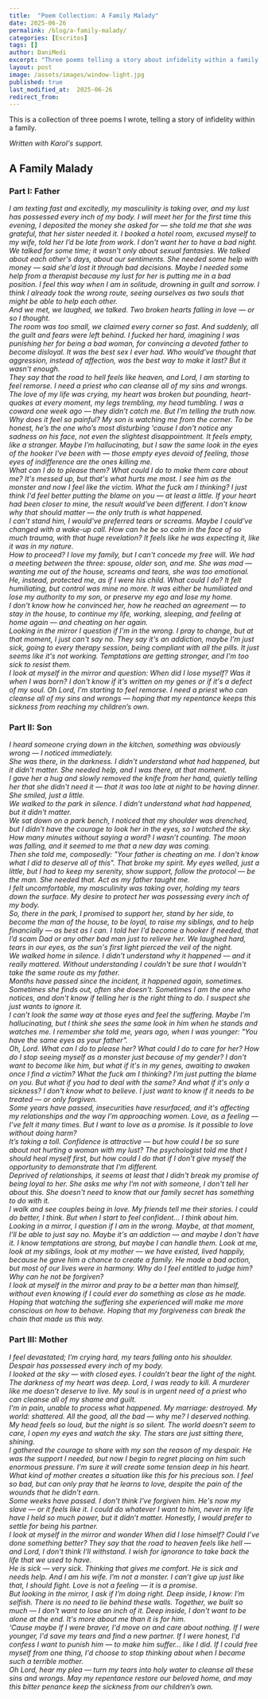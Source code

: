 ```yaml
---
title:  "Poem Collection: A Family Malady"
date: 2025-06-26
permalink: /blog/a-family-malady/
categories: [Escritos]
tags: []
author: DaniMedi
excerpt: "Three poems telling a story about infidelity within a family."
layout: post
image: /assets/images/window-light.jpg
published: true
last_modified_at:  2025-06-26
redirect_from:
---
```


This is a collection of three poems I wrote, telling a story of infidelity within a family.

*Written with Karol's support.*

## A Family Malady

### Part I: Father

<em>
I am texting fast and excitedly,  
my masculinity is taking over,  
and my lust has possessed every inch of my body.  
I will meet her for the first time this evening,  
I deposited the money she asked for —  
she told me that she was grateful,  
that her sister needed it.  
I booked a hotel room,  
excused myself to my wife,  
told her I’d be late from work.  
I don't want her to have a bad night.  
<br>
We talked for some time;  
it wasn't only about sexual fantasies.  
We talked about each other's days,  
about our sentiments.  
She needed some help with money —  
said she'd lost it through bad decisions.  
Maybe I needed some help from a therapist  
because my lust for her  
is putting me in a bad position.  
I feel this way when I am in solitude,  
drowning in guilt and sorrow.  
I think I already took the wrong route,  
seeing ourselves as two souls  
that might be able to help each other.  
<br>
And we met, we laughed, we talked.  
Two broken hearts falling in love —  
or so I thought.  
<br>
The room was too small,  
we claimed every corner so fast.  
And suddenly,  
all the guilt and fears were left behind.  
I fucked her hard,  
imagining I was punishing her  
for being a bad woman,  
for convincing a devoted father to become disloyal.  
It was the best sex I ever had.  
Who would've thought  
that aggression, instead of affection,  
was the best way to make it last?  
But it wasn't enough.  
<br>
They say that the road to hell feels like heaven,  
and Lord,  
I am starting to feel remorse.  
I need a priest who can cleanse  
all of my sins and wrongs.  
<br>
The love of my life was crying,  
my heart was broken but pounding,  
heart-quakes at every moment,  
my legs trembling, my head tumbling.  
I was a coward one week ago —  
they didn’t catch me.  
But I'm telling the truth now.  
Why does it feel so painful?  
My son is watching me from the corner.  
To be honest,  
he’s the one who’s most disturbing  
'cause I don't notice any sadness on his face,  
not even the slightest disappointment.  
It feels empty, like a stranger.  
Maybe I’m hallucinating,  
but I saw the same look  
in the eyes of the hooker I've been with —  
those empty eyes devoid of feeling,  
those eyes of indifference  
are the ones killing me.  
<br>
What can I do to please them?  
What could I do to make them care about me?  
It's messed up,  
but that's what hurts me most.  
I see him as the monster  
and now I feel like the victim.  
What the fuck am I thinking?  
I just think I'd feel better  
putting the blame on you — at least a little.  
If your heart had been closer to mine,  
the result would've been different.  
I don't know why that should matter —  
the only truth is what happened.  
<br>
I can't stand him,  
I would've preferred tears or screams.  
Maybe I could've changed  
with a wake-up call.  
How can he be so calm  
in the face of so much trauma,  
with that huge revelation?  
It feels like he was expecting it,  
like it was in my nature.  
<br>
How to proceed?  
I love my family, but I can't concede my free will.  
We had a meeting between the three:  
spouse, older son, and me.  
She was mad — wanting me out of the house,  
screams and tears,  
she was too emotional.  
He, instead, protected me,  
as if I were his child.  
What could I do?  
It felt humiliating,  
but control was mine no more.  
It was either be humiliated  
and lose my authority to my son,  
or preserve my ego and lose my home.  
<br>
I don't know how he convinced her,  
how he reached an agreement —  
to stay in the house,  
to continue my life,  
working, sleeping, and feeling at home again —  
and cheating on her again.  
<br>
Looking in the mirror I question  
if I'm in the wrong.  
I pray to change,  
but at that moment, I just can't say no.  
They say it's an addiction,  
maybe I'm just sick,  
going to every therapy session,  
being compliant with all the pills.  
It just seems like it's not working.  
Temptations are getting stronger,  
and I'm too sick to resist them.  
<br>
I look at myself in the mirror and question:  
When did I lose myself?  
Was it when I was born?  
I don't know if it's written on my genes  
or if it's a defect of my soul.  
Oh Lord,  
I'm starting to feel remorse.  
I need a priest who can cleanse  
all of my sins and wrongs —  
hoping that my repentance  
keeps this sickness from reaching my children’s own.  
</em>

### Part II: Son

<em>
I heard someone crying down in the kitchen,  
something was obviously wrong —  
I noticed immediately.  
<br>
She was there, in the darkness.  
I didn't understand what had happened,  
but it didn't matter.  
She needed help, and I was there, at that moment.  
<br>
I gave her a hug  
and slowly removed the knife from her hand,  
quietly telling her that she didn't need it —  
that it was too late at night to be having dinner.  
She smiled, just a little.  
<br>
We walked to the park in silence.  
I didn't understand what had happened,  
but it didn't matter.  
<br>
We sat down on a park bench,  
I noticed that my shoulder was drenched,  
but I didn’t have the courage to look her in the eyes,  
so I watched the sky.  
How many minutes without saying a word?  
I wasn’t counting.  
The moon was falling,  
and it seemed to me that a new day was coming.  
<br>
Then she told me, composedly:  
"Your father is cheating on me.  
I don't know what I did to deserve all of this".  
That broke my spirit.  
My eyes welled, just a little,  
but I had to keep my serenity,  
show support, follow the protocol —  
be the man. She needed that.  
Act as my father taught me.  
<br>
I felt uncomfortable,  
my masculinity was taking over,  
holding my tears down the surface.  
My desire to protect her  
was possessing every inch of my body.  
<br>
So, there in the park, I promised  
to support her, stand by her side,  
to become the man of the house,  
to be loyal, to raise my siblings,  
and to help financially — as best as I can.  
I told her I'd become a hooker if needed,  
that I’d scam Dad or any other bad man  
just to relieve her.  
We laughed hard, tears in our eyes,  
as the sun's first light pierced the veil of the night.  
<br>
We walked home in silence.  
I didn't understand why it happened —  
and it really mattered.  
Without understanding  
I couldn't be sure  
that I wouldn't take the same route as my father.  
<br>
Months have passed since the incident,  
it happened again, sometimes.  
Sometimes she finds out,  
often she doesn't.  
Sometimes I am the one who notices,  
and don't know if telling her is the right thing to do.  
I suspect she just wants to ignore it.  
<br>
I can't look the same way at those eyes  
and feel the suffering.  
Maybe I’m hallucinating,  
but I think she sees the same look in him  
when he stands and watches me.  
I remember she told me,  
years ago, when I was younger:  
"You have the same eyes as your father".  
<br>
Oh, Lord.  
What can I do to please her?  
What could I do to care for her?  
How do I stop seeing myself as a monster  
just because of my gender?  
I don't want to become like him,  
but what if it's in my genes,  
awaiting to awaken once I find a victim?  
What the fuck am I thinking?  
I’m just putting the blame on you.  
But what if you had to deal with the same?  
And what if it's only a sickness?  
I don't know what to believe.  
I just want to know  
if it needs to be treated —  
or only forgiven.  
<br>
Some years have passed,  
insecurities have resurfaced,  
and it's affecting my relationships  
and the way I’m approaching women.  
Love, as a feeling — I’ve felt it many times.  
But I want to love as a promise.  
Is it possible  
to love without doing harm?  
<br>
It’s taking a toll.  
Confidence is attractive —  
but how could I be so sure  
about not hurting a woman with my lust?  
The psychologist told me  
that I should heal myself first,  
but how could I do that  
if I don't give myself the opportunity  
to demonstrate that I'm different.  
<br>
Deprived of relationships,  
it seems at least that I didn't break my promise  
of being loyal to her.  
She asks me why I’m not with someone,  
I don't tell her about this.  
She doesn't need to know  
that our family secret has something to do with it.  
<br>
I walk and see couples  
being in love.  
My friends tell me their stories.  
I could do better, I think.  
But when I start to feel confident…  
I think about him.  
<br>
Looking in a mirror, I question  
if I am in the wrong.  
Maybe, at that moment, I’ll be able to just say no.  
Maybe it's an addiction —  
and maybe I don't have it.  
I know temptations are strong,  
but maybe I can handle them.  
Look at me,  
look at my siblings,  
look at my mother —  
we have existed, lived happily,  
because he gave him a chance to create a family.  
He made a bad action,  
but most of our lives were in harmony.  
Why do I feel entitled to judge him?  
Why can he not be forgiven?  
<br>
I look at myself in the mirror and pray  
to be a better man than himself,  
without even knowing if I could ever do  
something as close as he made.  
Hoping that watching the suffering she experienced  
will make me more conscious on how to behave.  
Hoping that my forgiveness  
can break the chain that made us this way.  
</em>

### Part III: Mother

<em>
I feel devastated; I’m crying hard,  
my tears falling onto his shoulder.  
Despair has possessed every inch of my body.  
<br>
I looked at the sky — with closed eyes.  
I couldn’t bear the light of the night.  
The darkness of my heart was deep.  
Lord, I was ready to kill.  
A murderer like me doesn’t deserve to live.  
My soul is in urgent need  
of a priest who can cleanse  
all of my shame and guilt.  
<br>
I'm in pain,  
unable to process what happened.  
My marriage: destroyed.  
My world: shattered.  
All the good, all the bad —  
why me?  
I deserved nothing.  
My head feels so loud,  
but the night is so silent.  
The world doesn't seem to care,  
I open my eyes and watch the sky.  
The stars are just sitting there,  
shining.
<br>
I gathered the courage to share with my son  
the reason of my despair.  
He was the support I needed,  
but now I begin to regret  
placing on him such enormous pressure.  
I'm sure it will create some tension  
deep in his heart.  
What kind of mother  
creates a situation like this for his precious son.  
I feel so bad,  
but can only pray  
that he learns to love,  
despite the pain  
of the wounds that he didn’t earn.  
<br>
Some weeks have passed.  
I don't think I've forgiven him.  
He's now my slave — or it feels like it.  
I could do whatever I want to him,  
never in my life have I held so much power,  
but it didn’t matter.  
Honestly,  
I would prefer  
to settle for being his partner.  
<br>
I look at myself in the mirror and wonder   
When did I lose himself?  
Could I’ve done something better?  
They say that the road to heaven feels like hell —  
and Lord,  
I don't think I'll withstand.  
I wish for ignorance  
to take back the life that we used to have.  
<br>
He is sick — very sick.  
Thinking that gives me comfort.  
He is sick and needs help.  
And I am his wife. I’m not a monster.  
I can’t give up just like that,  
I should fight.  
Love is not a feeling — it is a promise.  
<br>
But looking in the mirror,  
I ask if I’m doing right.  
Deep inside, I know:  
I’m selfish.  
There is no need to lie behind these walls.  
Together, we built so much —  
I don't want to lose an inch of it.  
Deep inside, I don't want to be alone at the end.  
It's more about me than it is for him.  
<br>
‘Cause maybe  
If I were braver,  
I'd move on and care about nothing.  
If I were younger,  
I'd save my tears and find a new partner.  
If I were honest,  
I'd confess I want to punish him —  
to make him suffer… like I did.  
If I could free myself from one thing,  
I'd choose to stop thinking  
about when I became such a terrible mother.  
<br>
Oh Lord,  
hear my plea —  
turn my tears into holy water  
to cleanse all these sins and wrongs.  
May my repentance  
restore our beloved home,  
and may this bitter penance  
keep the sickness from our children’s own.  
</em>
